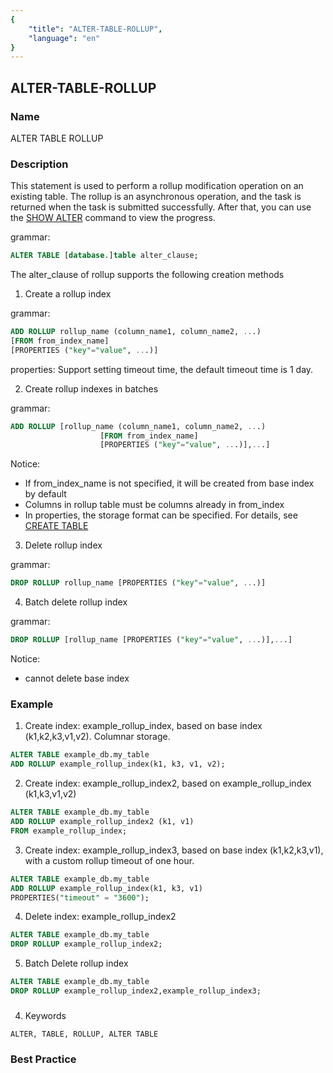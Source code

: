 ```yaml
---
{
    "title": "ALTER-TABLE-ROLLUP",
    "language": "en"
}
---
```


<!--
Licensed to the Apache Software Foundation (ASF) under one
or more contributor license agreements.  See the NOTICE file
distributed with this work for additional information
regarding copyright ownership.  The ASF licenses this file
to you under the Apache License, Version 2.0 (the
"License"); you may not use this file except in compliance
with the License.  You may obtain a copy of the License at

  http://www.apache.org/licenses/LICENSE-2.0

Unless required by applicable law or agreed to in writing,
software distributed under the License is distributed on an
"AS IS" BASIS, WITHOUT WARRANTIES OR CONDITIONS OF ANY
KIND, either express or implied.  See the License for the
specific language governing permissions and limitations
under the License.
-->

## ALTER-TABLE-ROLLUP

### Name

ALTER TABLE ROLLUP

### Description

This statement is used to perform a rollup modification operation on an existing table. The rollup is an asynchronous operation, and the task is returned when the task is submitted successfully. After that, you can use the [SHOW ALTER](../../Show-Statements/SHOW-ALTER) command to view the progress.

grammar:

```sql
ALTER TABLE [database.]table alter_clause;
```

The alter_clause of rollup supports the following creation methods

1. Create a rollup index

grammar:

```sql
ADD ROLLUP rollup_name (column_name1, column_name2, ...)
[FROM from_index_name]
[PROPERTIES ("key"="value", ...)]
```

properties: Support setting timeout time, the default timeout time is 1 day.

2. Create rollup indexes in batches

grammar:

```sql
ADD ROLLUP [rollup_name (column_name1, column_name2, ...)
                    [FROM from_index_name]
                    [PROPERTIES ("key"="value", ...)],...]
```

Notice:

- If from_index_name is not specified, it will be created from base index by default
- Columns in rollup table must be columns already in from_index
- In properties, the storage format can be specified. For details, see [CREATE TABLE](../Create/CREATE-TABLE)

3. Delete rollup index

 grammar:

```sql
DROP ROLLUP rollup_name [PROPERTIES ("key"="value", ...)]
```

4. Batch delete rollup index

grammar:

```sql
DROP ROLLUP [rollup_name [PROPERTIES ("key"="value", ...)],...]
```

Notice:

- cannot delete base index

### Example

1. Create index: example_rollup_index, based on base index (k1,k2,k3,v1,v2). Columnar storage.

```sql
ALTER TABLE example_db.my_table
ADD ROLLUP example_rollup_index(k1, k3, v1, v2);
```

2. Create index: example_rollup_index2, based on example_rollup_index (k1,k3,v1,v2)

```sql
ALTER TABLE example_db.my_table
ADD ROLLUP example_rollup_index2 (k1, v1)
FROM example_rollup_index;
```

3. Create index: example_rollup_index3, based on base index (k1,k2,k3,v1), with a custom rollup timeout of one hour.

```sql
ALTER TABLE example_db.my_table
ADD ROLLUP example_rollup_index(k1, k3, v1)
PROPERTIES("timeout" = "3600");
```

4. Delete index: example_rollup_index2

```sql
ALTER TABLE example_db.my_table
DROP ROLLUP example_rollup_index2;
```

5. Batch Delete rollup index

```sql
ALTER TABLE example_db.my_table
DROP ROLLUP example_rollup_index2,example_rollup_index3;
```

### 

4. Keywords

```text
ALTER, TABLE, ROLLUP, ALTER TABLE
```

### Best Practice

